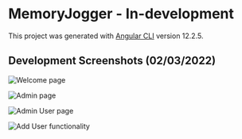 # MemoryJogger - In-development

This project was generated with [Angular CLI](https://github.com/angular/angular-cli) version 12.2.5.

## Development Screenshots (02/03/2022)

![Welcome page](https://i.imgur.com/jnHoVkN.jpg)

![Admin page](https://i.imgur.com/09oA6oN.jpg)

![Admin User page](https://i.imgur.com/lfXCDJb.jpg)

![Add User functionality](https://i.imgur.com/kcJpJPx.jpg)
